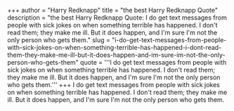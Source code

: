 +++
author = "Harry Redknapp"
title = "the best Harry Redknapp Quote"
description = "the best Harry Redknapp Quote: I do get text messages from people with sick jokes on when something terrible has happened. I don't read them; they make me ill. But it does happen, and I'm sure I'm not the only person who gets them."
slug = "i-do-get-text-messages-from-people-with-sick-jokes-on-when-something-terrible-has-happened-i-dont-read-them-they-make-me-ill-but-it-does-happen-and-im-sure-im-not-the-only-person-who-gets-them"
quote = '''I do get text messages from people with sick jokes on when something terrible has happened. I don't read them; they make me ill. But it does happen, and I'm sure I'm not the only person who gets them.'''
+++
I do get text messages from people with sick jokes on when something terrible has happened. I don't read them; they make me ill. But it does happen, and I'm sure I'm not the only person who gets them.
